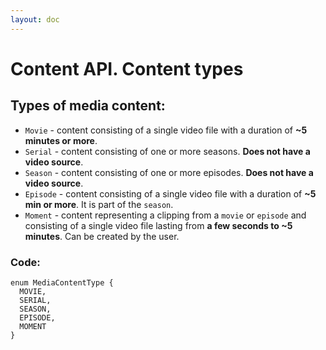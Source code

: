 ```yaml
---
layout: doc
---
```



# Content API. Content types

## Types of media content:
- `Movie` - content consisting of a single video file with a duration of **~5 minutes or more**.
- `Serial` - content consisting of one or more seasons. **Does not have a video source**.
- `Season` - content consisting of one or more episodes. **Does not have a video source**.
- `Episode` - content consisting of a single video file with a duration of **~5 min or more**. It is 
   part of the `season`.
- `Moment` - content representing a clipping from a `movie` or `episode` and consisting of a single video file lasting 
   from **a few seconds to ~5 minutes**. Can be created by the user.

### Code:
```
enum MediaContentType {
  MOVIE,
  SERIAL,
  SEASON,
  EPISODE,
  MOMENT
}
```

